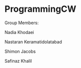 # ProgrammingCW
Group Members:

Nadia Khodaei

Nastaran Keramatidolatabad

Shimon Jacobs

Safinaz Khalil

